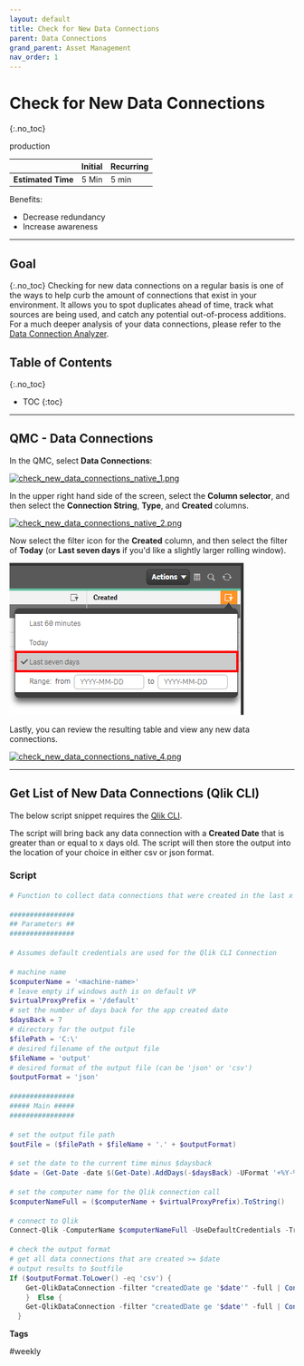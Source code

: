 ```yaml
---
layout: default
title: Check for New Data Connections
parent: Data Connections
grand_parent: Asset Management
nav_order: 1
---
```


# Check for New Data Connections <i class="fas fa-dolly-flatbed fa-xs" title="Shipped | Native Capability"></i> <i class="fas fa-file-code fa-xs" title="API | Requires Script"></i>
{:.no_toc}

<span class="label prod">production</span>

|                                  		                  | Initial | Recurring |
|---------------------------------------------------------|---------|-----------|
| <i class="far fa-clock fa-sm"></i> **Estimated Time**   | 5 Min   | 5 min     |

Benefits:

  - Decrease redundancy
  - Increase awareness
  
-------------------------

## Goal
{:.no_toc}
Checking for new data connections on a regular basis is one of the ways to help curb the amount of connections that exist in your environment. It allows you to spot duplicates ahead of time, track what sources are being used, and catch any potential out-of-process additions. For a much deeper analysis of your data connections, please refer to the [Data Connection Analyzer](../../tooling/data_connection_analyzer.md).

## Table of Contents
{:.no_toc}

* TOC
{:toc}
-------------------------

## QMC - Data Connections <i class="fas fa-dolly-flatbed fa-xs" title="Shipped | Native Capability"></i>

In the QMC, select **Data Connections**:

[![check_new_data_connections_native_1.png](images/check_new_data_connections_native_1.png)](https://raw.githubusercontent.com/qs-admin-guide/qs-admin-guide/master/docs/asset_management/data_connections/images/check_new_data_connections_native_1.png)

In the upper right hand side of the screen, select the **Column selector**, and then select the **Connection String**, **Type**, and **Created** columns.

[![check_new_data_connections_native_2.png](images/check_new_data_connections_native_2.png)](https://raw.githubusercontent.com/qs-admin-guide/qs-admin-guide/master/docs/asset_management/data_connections/images/check_new_data_connections_native_2.png)

Now select the filter icon for the **Created** column, and then select the filter of **Today** (or **Last seven days** if you'd like a slightly larger rolling window).

[![check_new_data_connections_native_3.png](images/check_new_data_connections_native_3.png)](https://raw.githubusercontent.com/qs-admin-guide/qs-admin-guide/master/docs/asset_management/data_connections/images/check_new_data_connections_native_3.png)

Lastly, you can review the resulting table and view any new data connections.

[![check_new_data_connections_native_4.png](images/check_new_data_connections_native_4.png)](https://raw.githubusercontent.com/qs-admin-guide/qs-admin-guide/master/docs/asset_management/data_connections/images/check_new_data_connections_native_4.png)

-------------------------

## Get List of New Data Connections (Qlik CLI) <i class="fas fa-file-code fa-xs" title="API | Requires Script"></i>

The below script snippet requires the [Qlik CLI](../../tooling/qlik_cli.md).

The script will bring back any data connection with a **Created Date** that is greater than or equal to x days old. The script will then store the output into the location of your choice in either csv or json format.

### Script
```powershell
# Function to collect data connections that were created in the last x days

################
## Parameters ##
################

# Assumes default credentials are used for the Qlik CLI Connection

# machine name
$computerName = '<machine-name>'
# leave empty if windows auth is on default VP
$virtualProxyPrefix = '/default'
# set the number of days back for the app created date
$daysBack = 7
# directory for the output file
$filePath = 'C:\'
# desired filename of the output file
$fileName = 'output'
# desired format of the output file (can be 'json' or 'csv')
$outputFormat = 'json'

################
##### Main #####
################

# set the output file path
$outFile = ($filePath + $fileName + '.' + $outputFormat)

# set the date to the current time minus $daysback
$date = (Get-Date -date $(Get-Date).AddDays(-$daysBack) -UFormat '+%Y-%m-%dT%H:%M:%S.000Z').ToString()

# set the computer name for the Qlik connection call
$computerNameFull = ($computerName + $virtualProxyPrefix).ToString()

# connect to Qlik
Connect-Qlik -ComputerName $computerNameFull -UseDefaultCredentials -TrustAllCerts

# check the output format
# get all data connections that are created >= $date
# output results to $outfile
If ($outputFormat.ToLower() -eq 'csv') {
    Get-QlikDataConnection -filter "createdDate ge '$date'" -full | ConvertTo-Csv -NoTypeInformation | Set-Content $outFile
    }  Else {
    Get-QlikDataConnection -filter "createdDate ge '$date'" -full | ConvertTo-Json | Set-Content $outFile
  }
```

**Tags**

#weekly
